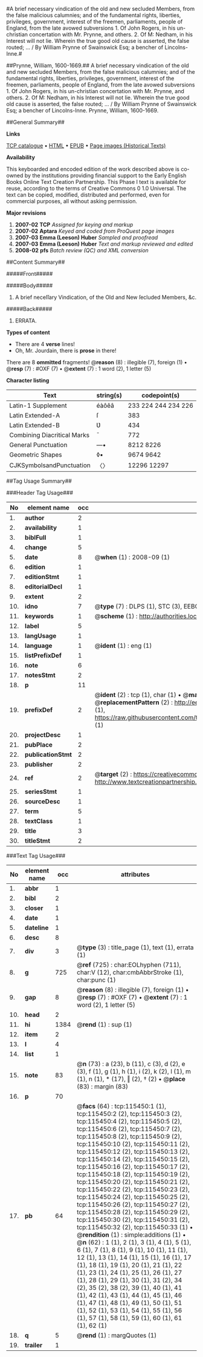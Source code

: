 #A brief necessary vindication of the old and new secluded Members, from the false malicious calumnies; and of the fundamental rights, liberties, privileges, government, interest of the freemen, parliaments, people of England, from the late avowed subversions 1. Of John Rogers, in his un-christian concertation with Mr. Prynne, and others. 2. Of M: Nedham, in his Interest will not lie. Wherein the true good old cause is asserted, the false routed; ... / By William Prynne of Swainswick Esq; a bencher of Lincolns-Inne.#

##Prynne, William, 1600-1669.##
A brief necessary vindication of the old and new secluded Members, from the false malicious calumnies; and of the fundamental rights, liberties, privileges, government, interest of the freemen, parliaments, people of England, from the late avowed subversions 1. Of John Rogers, in his un-christian concertation with Mr. Prynne, and others. 2. Of M: Nedham, in his Interest will not lie. Wherein the true good old cause is asserted, the false routed; ... / By William Prynne of Swainswick Esq; a bencher of Lincolns-Inne.
Prynne, William, 1600-1669.

##General Summary##

**Links**

[TCP catalogue](http://www.ota.ox.ac.uk/tcp/)  • 
[HTML](http://tei.it.ox.ac.uk/tcp/Texts-HTML/free/A91/A91153.html)  • 
[EPUB](http://tei.it.ox.ac.uk/tcp/Texts-EPUB/free/A91/A91153.epub) • 
[Page images (Historical Texts)](https://data.historicaltexts.jisc.ac.uk/view?pubId=eebo-99863260e&pageId=eebo-99863260e-115450-1)

**Availability**

This keyboarded and encoded edition of the
	       work described above is co-owned by the institutions
	       providing financial support to the Early English Books
	       Online Text Creation Partnership. This Phase I text is
	       available for reuse, according to the terms of Creative
	       Commons 0 1.0 Universal. The text can be copied,
	       modified, distributed and performed, even for
	       commercial purposes, all without asking permission.

**Major revisions**

1. __2007-02__ __TCP__ *Assigned for keying and markup*
1. __2007-02__ __Aptara__ *Keyed and coded from ProQuest page images*
1. __2007-03__ __Emma (Leeson) Huber__ *Sampled and proofread*
1. __2007-03__ __Emma (Leeson) Huber__ *Text and markup reviewed and edited*
1. __2008-02__ __pfs__ *Batch review (QC) and XML conversion*

##Content Summary##

#####Front#####

#####Body#####

1. A brief neceſſary Vindication, of the
Old and New ſecluded Members,
&c.

#####Back#####

1. ERRATA.

**Types of content**

  * There are 4 **verse** lines!
  * Oh, Mr. Jourdain, there is **prose** in there!

There are 8 **ommitted** fragments! 
 @__reason__ (8) : illegible (7), foreign (1)  •  @__resp__ (7) : #OXF (7)  •  @__extent__ (7) : 1 word (2), 1 letter (5)

**Character listing**


|Text|string(s)|codepoint(s)|
|---|---|---|
|Latin-1 Supplement|éàôêâ|233 224 244 234 226|
|Latin Extended-A|ſ|383|
|Latin Extended-B|Ʋ|434|
|Combining             Diacritical Marks|̄|772|
|General Punctuation|—•|8212 8226|
|Geometric Shapes|◊▪|9674 9642|
|CJKSymbolsandPunctuation|〈〉|12296 12297|

##Tag Usage Summary##

###Header Tag Usage###

|No|element name|occ|attributes|
|---|---|---|---|
|1.|__author__|2||
|2.|__availability__|1||
|3.|__biblFull__|1||
|4.|__change__|5||
|5.|__date__|8| @__when__ (1) : 2008-09 (1)|
|6.|__edition__|1||
|7.|__editionStmt__|1||
|8.|__editorialDecl__|1||
|9.|__extent__|2||
|10.|__idno__|7| @__type__ (7) : DLPS (1), STC (3), EEBO-CITATION (1), PROQUEST (1), VID (1)|
|11.|__keywords__|1| @__scheme__ (1) : http://authorities.loc.gov/ (1)|
|12.|__label__|5||
|13.|__langUsage__|1||
|14.|__language__|1| @__ident__ (1) : eng (1)|
|15.|__listPrefixDef__|1||
|16.|__note__|6||
|17.|__notesStmt__|2||
|18.|__p__|11||
|19.|__prefixDef__|2| @__ident__ (2) : tcp (1), char (1)  •  @__matchPattern__ (2) : ([0-9\-]+):([0-9IVX]+) (1), (.+) (1)  •  @__replacementPattern__ (2) : http://eebo.chadwyck.com/downloadtiff?vid=$1&page=$2 (1), https://raw.githubusercontent.com/textcreationpartnership/Texts/master/tcpchars.xml#$1 (1)|
|20.|__projectDesc__|1||
|21.|__pubPlace__|2||
|22.|__publicationStmt__|2||
|23.|__publisher__|2||
|24.|__ref__|2| @__target__ (2) : https://creativecommons.org/publicdomain/zero/1.0/ (1), http://www.textcreationpartnership.org/docs/. (1)|
|25.|__seriesStmt__|1||
|26.|__sourceDesc__|1||
|27.|__term__|5||
|28.|__textClass__|1||
|29.|__title__|3||
|30.|__titleStmt__|2||


###Text Tag Usage###

|No|element name|occ|attributes|
|---|---|---|---|
|1.|__abbr__|1||
|2.|__bibl__|2||
|3.|__closer__|1||
|4.|__date__|1||
|5.|__dateline__|1||
|6.|__desc__|8||
|7.|__div__|3| @__type__ (3) : title_page (1), text (1), errata (1)|
|8.|__g__|725| @__ref__ (725) : char:EOLhyphen (711), char:V (12), char:cmbAbbrStroke (1), char:punc (1)|
|9.|__gap__|8| @__reason__ (8) : illegible (7), foreign (1)  •  @__resp__ (7) : #OXF (7)  •  @__extent__ (7) : 1 word (2), 1 letter (5)|
|10.|__head__|2||
|11.|__hi__|1384| @__rend__ (1) : sup (1)|
|12.|__item__|2||
|13.|__l__|4||
|14.|__list__|1||
|15.|__note__|83| @__n__ (73) : a (23), b (11), c (3), d (2), e (3), f (1), g (1), h (1), i (2), k (2), l (1), m (1), n (1), * (17), ‖ (2), † (2)  •  @__place__ (83) : margin (83)|
|16.|__p__|70||
|17.|__pb__|64| @__facs__ (64) : tcp:115450:1 (1), tcp:115450:2 (2), tcp:115450:3 (2), tcp:115450:4 (2), tcp:115450:5 (2), tcp:115450:6 (2), tcp:115450:7 (2), tcp:115450:8 (2), tcp:115450:9 (2), tcp:115450:10 (2), tcp:115450:11 (2), tcp:115450:12 (2), tcp:115450:13 (2), tcp:115450:14 (2), tcp:115450:15 (2), tcp:115450:16 (2), tcp:115450:17 (2), tcp:115450:18 (2), tcp:115450:19 (2), tcp:115450:20 (2), tcp:115450:21 (2), tcp:115450:22 (2), tcp:115450:23 (2), tcp:115450:24 (2), tcp:115450:25 (2), tcp:115450:26 (2), tcp:115450:27 (2), tcp:115450:28 (2), tcp:115450:29 (2), tcp:115450:30 (2), tcp:115450:31 (2), tcp:115450:32 (2), tcp:115450:33 (1)  •  @__rendition__ (1) : simple:additions (1)  •  @__n__ (62) : 1 (1), 2 (1), 3 (1), 4 (1), 5 (1), 6 (1), 7 (1), 8 (1), 9 (1), 10 (1), 11 (1), 12 (1), 13 (1), 14 (1), 15 (1), 16 (1), 17 (1), 18 (1), 19 (1), 20 (1), 21 (1), 22 (1), 23 (1), 24 (1), 25 (1), 26 (1), 27 (1), 28 (1), 29 (1), 30 (1), 31 (2), 34 (2), 35 (2), 38 (2), 39 (1), 40 (1), 41 (1), 42 (1), 43 (1), 44 (1), 45 (1), 46 (1), 47 (1), 48 (1), 49 (1), 50 (1), 51 (1), 52 (1), 53 (1), 54 (1), 55 (1), 56 (1), 57 (1), 58 (1), 59 (1), 60 (1), 61 (1), 62 (1)|
|18.|__q__|5| @__rend__ (1) : margQuotes (1)|
|19.|__trailer__|1||
